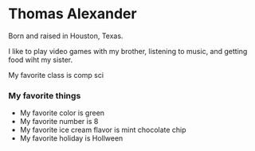 # Thomas Alexander
Born and raised in Houston, Texas.

I like to play video games with my brother, listening to music, and getting food wiht my sister.

My favorite class is comp sci

### My favorite things
- My favorite color is green
- My favorite number is 8
- My favorite ice cream flavor is mint chocolate chip
- My favorite holiday is Hollween
